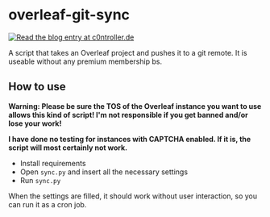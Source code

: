 # overleaf-git-sync

[![Read the blog entry at c0ntroller.de](https://c0ntroller.de/img/read-blog.svg)](https://c0ntroller.de/#/project/ol-git)

A script that takes an Overleaf project and pushes it to a git remote.
It is useable without any premium membership bs.

## How to use
**Warning: Please be sure the TOS of the Overleaf instance you want to use allows this kind of script! I'm not responsible if you get banned and/or lose your work!**

**I have done no testing for instances with CAPTCHA enabled. If it is, the script will most certainly not work.**

- Install requirements
- Open `sync.py` and insert all the necessary settings
- Run `sync.py`

When the settings are filled, it should work without user interaction, so you can run it as a cron job.
